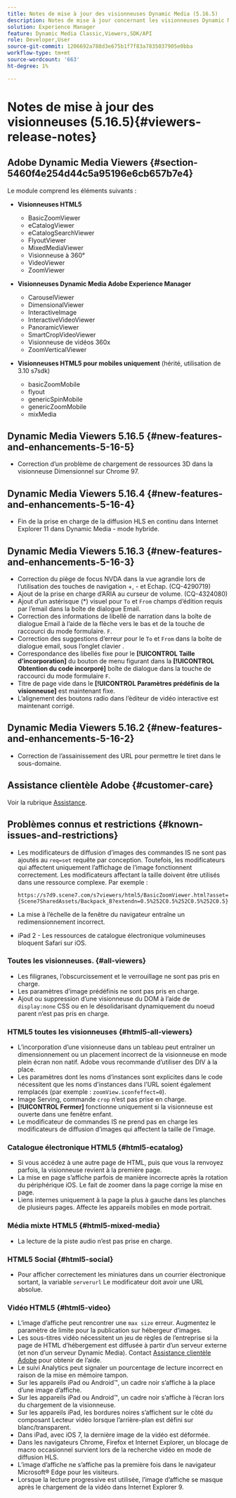 ```yaml
---
title: Notes de mise à jour des visionneuses Dynamic Media (5.16.5)
description: Notes de mise à jour concernant les visionneuses Dynamic Media Adobe.
solution: Experience Manager
feature: Dynamic Media Classic,Viewers,SDK/API
role: Developer,User
source-git-commit: 1206692a788d3e675b1f7f83a7835037905e0bba
workflow-type: tm+mt
source-wordcount: '663'
ht-degree: 1%

---
```


# Notes de mise à jour des visionneuses (5.16.5){#viewers-release-notes}

<!-- Updated March 03, 2022 for the 5.16.5 release. Contact is Deepa Gupta-->

<!-- hide: yes
hidefromtoc: yes-->

<!-- robots: noindex
googlebot: noindex -->

## Adobe Dynamic Media Viewers {#section-5460f4e254d44c5a95196e6cb657b7e4}

Le module comprend les éléments suivants :

* **Visionneuses HTML5**

   * BasicZoomViewer
   * eCatalogViewer
   * eCatalogSearchViewer
   * FlyoutViewer
   * MixedMediaViewer
   * Visionneuse à 360°
   * VideoViewer
   * ZoomViewer

* **Visionneuses Dynamic Media Adobe Experience Manager**

   * CarouselViewer
   * DimensionalViewer
   * InteractiveImage
   * InteractiveVideoViewer
   * PanoramicViewer
   * SmartCropVideoViewer
   * Visionneuse de vidéos 360x
   * ZoomVerticalViewer

* **Visionneuses HTML5 pour mobiles uniquement** (hérité, utilisation de 3.10 s7sdk)

   * basicZoomMobile
   * flyout
   * genericSpinMobile
   * genericZoomMobile
   * mixMedia


## Dynamic Media Viewers 5.16.5 {#new-features-and-enhancements-5-16-5}

* Correction d’un problème de chargement de ressources 3D dans la visionneuse Dimensionnel sur Chrome 97.

## Dynamic Media Viewers 5.16.4 {#new-features-and-enhancements-5-16-4}

* Fin de la prise en charge de la diffusion HLS en continu dans Internet Explorer 11 dans Dynamic Media - mode hybride.

## Dynamic Media Viewers 5.16.3 {#new-features-and-enhancements-5-16-3}

* Correction du piège de focus NVDA dans la vue agrandie lors de l’utilisation des touches de navigation +, - et Echap. (CQ-4290719)
* Ajout de la prise en charge d’ARIA au curseur de volume. (CQ-4324080)
* Ajout d’un astérisque (*) visuel pour `To` et `From` champs d’édition requis par l’email dans la boîte de dialogue Email. <!-- (CQ-4290935) -->
* Correction des informations de libellé de narration dans la boîte de dialogue Email à l’aide de la flèche vers le bas et de la touche de raccourci du mode formulaire. `F`. <!-- (CQ-4290934) -->
* Correction des suggestions d’erreur pour le `To` et `From` dans la boîte de dialogue email, sous l’onglet clavier . <!-- (CQ-4290930) -->
* Correspondance des libellés fixe pour le **[!UICONTROL Taille d’incorporation]** du bouton de menu figurant dans la **[!UICONTROL Obtention du code incorporé]** boîte de dialogue dans la touche de raccourci du mode formulaire `F`. <!-- (CQ-4290929) -->
* Titre de page vide dans le **[!UICONTROL Paramètres prédéfinis de la visionneuse]** est maintenant fixe. <!-- (CQ-4290936) -->
* L’alignement des boutons radio dans l’éditeur de vidéo interactive est maintenant corrigé. <!-- (CQ-4330159) -->

## Dynamic Media Viewers 5.16.2 {#new-features-and-enhancements-5-16-2}

* Correction de l’assainissement des URL pour permettre le tiret dans le sous-domaine. <!-- (CQ-4327691) -->

## Assistance clientèle Adobe {#customer-care}

Voir la rubrique [Assistance](https://experienceleague.adobe.com/docs/dynamic-media-classic/using/intro/support.html#intro).

## Problèmes connus et restrictions {#known-issues-and-restrictions}

* Les modificateurs de diffusion d’images des commandes IS ne sont pas ajoutés au `req=set` requête par conception. Toutefois, les modificateurs qui affectent uniquement l’affichage de l’image fonctionnent correctement. Les modificateurs affectant la taille doivent être utilisés dans une ressource complexe. Par exemple :

   `https://s7d9.scene7.com/s7viewers/html5/BasicZoomViewer.html?asset= {Scene7SharedAssets/Backpack_B?extendn=0.5%252C0.5%252C0.5%252C0.5}`

* La mise à l’échelle de la fenêtre du navigateur entraîne un redimensionnement incorrect.
* iPad 2 - Les ressources de catalogue électronique volumineuses bloquent Safari sur iOS.

### Toutes les visionneuses. {#all-viewers}

* Les filigranes, l’obscurcissement et le verrouillage ne sont pas pris en charge.
* Les paramètres d’image prédéfinis ne sont pas pris en charge.
* Ajout ou suppression d’une visionneuse du DOM à l’aide de `display:none` CSS ou en le désolidarisant dynamiquement du noeud parent n’est pas pris en charge.

### HTML5 toutes les visionneuses {#html5-all-viewers}

* L’incorporation d’une visionneuse dans un tableau peut entraîner un dimensionnement ou un placement incorrect de la visionneuse en mode plein écran non natif. Adobe vous recommande d’utiliser des DIV à la place.
* Les paramètres dont les noms d’instances sont explicites dans le code nécessitent que les noms d’instances dans l’URL soient également remplacés (par exemple : `zoomView.iconfeffect=0`).
* Image Serving, commande `crop` n’est pas prise en charge.
* **[!UICONTROL Fermer]** fonctionne uniquement si la visionneuse est ouverte dans une fenêtre enfant.
* Le modificateur de commandes IS ne prend pas en charge les modificateurs de diffusion d’images qui affectent la taille de l’image.

### Catalogue électronique HTML5 {#html5-ecatalog}

* Si vous accédez à une autre page de HTML, puis que vous la renvoyez parfois, la visionneuse revient à la première page.
* La mise en page s’affiche parfois de manière incorrecte après la rotation du périphérique iOS. Le fait de zoomer dans la page corrige la mise en page.
* Liens internes uniquement à la page la plus à gauche dans les planches de plusieurs pages. Affecte les appareils mobiles en mode portrait.

### Média mixte HTML5 {#html5-mixed-media}

* La lecture de la piste audio n’est pas prise en charge.

### HTML5 Social {#html5-social}

* Pour afficher correctement les miniatures dans un courrier électronique sortant, la variable `serverurl` Le modificateur doit avoir une URL absolue.

### Vidéo HTML5 {#html5-video}

* L’image d’affiche peut rencontrer une `max size` erreur. Augmentez le paramètre de limite pour la publication sur hébergeur d’images.
* Les sous-titres vidéo nécessitent un jeu de règles de l’entreprise si la page de HTML d’hébergement est diffusée à partir d’un serveur externe (et non d’un serveur Dynamic Media). Contact [Assistance clientèle Adobe](https://experienceleague.adobe.com/docs/dynamic-media-classic/using/intro/support.html#intro) pour obtenir de l’aide.
* Le suivi Analytics peut signaler un pourcentage de lecture incorrect en raison de la mise en mémoire tampon.
* Sur les appareils iPad ou Android™, un cadre noir s’affiche à la place d’une image d’affiche.
* Sur les appareils iPad ou Android™, un cadre noir s’affiche à l’écran lors du chargement de la visionneuse.
* Sur les appareils iPad, les bordures noires s’affichent sur le côté du composant Lecteur vidéo lorsque l’arrière-plan est défini sur blanc/transparent.
* Dans iPad, avec iOS 7, la dernière image de la vidéo est déformée.
* Dans les navigateurs Chrome, Firefox et Internet Explorer, un blocage de macro occasionnel survient lors de la recherche vidéo en mode de diffusion HLS.
* L’image d’affiche ne s’affiche pas la première fois dans le navigateur Microsoft® Edge pour les visiteurs.
* Lorsque la lecture progressive est utilisée, l’image d’affiche se masque après le chargement de la vidéo dans Internet Explorer 9.
